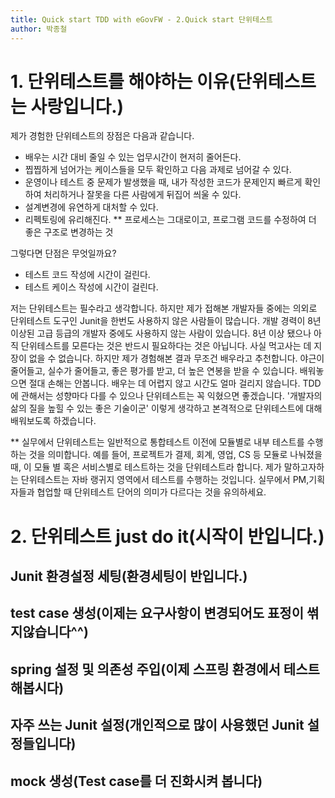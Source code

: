 ```yaml
---
title: Quick start TDD with eGovFW - 2.Quick start 단위테스트
author: 박종철
--- 
```


# 1. 단위테스트를 해야하는 이유(단위테스트는 사랑입니다.)

제가 경험한 단위테스트의 장점은 다음과 같습니다.
- 배우는 시간 대비 줄일 수 있는 업무시간이 현저히 줄어든다.
- 찝찝하게 넘어가는 케이스들을 모두 확인하고 다음 과제로 넘어갈 수 있다.
- 운영이나 테스트 중 문제가 발생했을 때, 내가 작성한 코드가 문제인지 빠르게 확인하여 처리하거나 잘못을 다른 사람에게 뒤집어 씌울 수 있다.
- 설계변경에 유연하게 대처할 수 있다.
- 리펙토링에 유리해진다.
** 프로세스는 그대로이고, 프로그램 코드를 수정하여 더 좋은 구조로 변경하는 것

그렇다면 단점은 무엇일까요?
 - 테스트 코드 작성에 시간이 걸린다.
 - 테스트 케이스 작성에 시간이 걸린다.

저는 단위테스트는 필수라고 생각합니다. 하지만 제가 접해본 개발자들 중에는 의외로 단위테스트 도구인 Junit을 한번도 사용하지 않은 사람들이 많습니다. 개발 경력이 8년 이상된 고급 등급의 개발자 중에도 사용하지 않는 사람이 있습니다. 8년 이상 됐으나 아직 단위테스트를 모른다는 것은 반드시 필요하다는 것은 아닙니다. 사실 먹고사는 데 지장이 없을 수 없습니다. 하지만 제가 경험해본 결과 무조건 배우라고 추천합니다. 야근이 줄어들고, 실수가 줄어들고, 좋은 평가를 받고, 더 높은 연봉을 받을 수 있습니다. 배워놓으면 절대 손해는 안봅니다. 배우는 데 어렵지 않고 시간도 얼마 걸리지 않습니다. TDD에 관해서는 성향마다 다를 수 있으나 단위테스트는 꼭 익혔으면 좋겠습니다. '개발자의 삶의 질을 높힐 수 있는 좋은 기술이군' 이렇게 생각하고 본격적으로 단위테스트에 대해 배워보도록 하겠습니다.

** 실무에서 단위테스트는 일반적으로 통합테스트 이전에 모듈별로 내부 테스트를 수행하는 것을 의미합니다. 예를 들어, 프로젝트가 결제, 회계, 영업, CS 등 모듈로 나눠졌을때, 이 모듈 별 혹은 서비스별로 테스트하는 것을 단위테스트라 합니다. 제가 말하고자하는 단위테스트는 자바 랭귀지 영역에서 테스트를 수행하는 것입니다. 실무에서 PM,기획자들과 협업할 때 단위테스트 단어의 의미가 다르다는 것을 유의하세요.

# 2. 단위테스트 just do it(시작이 반입니다.)
## Junit 환경설정 세팅(환경세팅이 반입니다.)
## test case 생성(이제는 요구사항이 변경되어도 표정이 썪지않습니다^^)
## spring 설정 및 의존성 주입(이제 스프링 환경에서 테스트해봅시다)
## 자주 쓰는 Junit 설정(개인적으로 많이 사용했던 Junit 설정들입니다)
## mock 생성(Test case를 더 진화시켜 봅니다)
